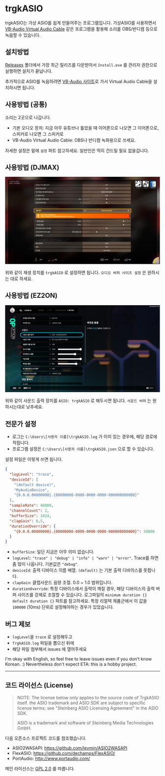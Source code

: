 # trgkASIO

trgkASIO는 가상 ASIO를 쉽게 만들어주는 프로그램입니다. 가상ASIO를 사용하면서 [VB-Audio Virtual Audio Cable](https://vb-audio.com/Cable/) 같은
프로그램을 활용해 소리를 OBS/반디캠 등으로 녹음할 수 있습니다.

## 설치방법

[Releases](https://github.com/phu54321/TrgkASIO/releases/) 폴더에서 가장 최근 릴리즈를 다운받아서 `Install.exe` 를 관리자 권한으로 실행하면 설치가
끝납니다.

추가적으로 ASIO를 녹음하려면 [VB-Audio 사이트](https://vb-audio.com/Cable/)로 가서 Virtual Audio Cable을 설치하시면 됩니다.

## 사용방법 (공통)

소리는 2곳으로 나갑니다.

- 기본 오디오 장치: 지금 아무 유튜브나 틀었을 때 이어폰으로 나오면 그 이어폰으로, 스피커로 나오면 그 스피커로
- VB-Audio Virtual Audio Cable: OBS나 반디캠 녹화용으로 쓰세요.

자세한 설정은 밑에 `설정` 파트 참고하세요. 일반인은 딱히 건드릴 필요 없을겁니다.

## 사용방법 (DJMAX)

![DJMAX 설정화면](imgs/djmax_settings.png)

위와 같이 재생 장치를 `trgkASIO` 로 설정하면 됩니다. `오디오 버퍼 사이즈 설정` 은 원하시는 대로 하세요.

## 사용방법 (EZ2ON)

![EZ2ON 설정화면](imgs/ez2on_settings.png)

위와 같이 사운드 출력 장치를 `ASIO: trgkASIO` 로 해두시면 됩니다. `사운드 버퍼` 는 원하시는대로 낮추세요.

## 전문가 설정

- 로그는 `C:\Users\[사용자 이름]\trgkASIO.log` 가 이미 있는 경우에, 해당 경로에 적힙니다.
- 프로그램 설정은 `C:\Users\[사용자 이름]\trgkASIO.json` 으로 할 수 있습니다.

설정 파일은 이렇게 쓰면 됩니다.

```json
{
  "logLevel": "trace",
  "deviceId": [
    "(default device)",
    "MyAudioDevice",
    "{0.0.0.00000000}.{00000000-0000-0000-0000-000000000000}"
  ],
  "sampleRate": 48000,
  "channelCount": 2,
  "bufferSize": 1024,
  "clapGain": 0.5,
  "durationOverride": {
    "{0.0.0.00000000}.{00000000-0000-0000-0000-000000000000}": 50000
  }
}
```

- `bufferSize`: 일단 지금은 아무 의미 없습니다.
- `logLevel`: `"trace" | "debug" | "info" | "warn" | "error"`. Trace를 하면 좀 많이 나옵니다. 기본값은 `"debug"`.
- `deviceId`: 출력 디바이스 이름 배열. `(default)` 는 기본 출력 디바이스를 뜻합니다.
- `clapGain`: 클랩사운드 음량 조절. 0.0 ~ 1.0 범위입니다.
- `durationOverride`: 특정 디바이스에서 출력이 깨질 경우, 해당 디바이스의 출력 버퍼 사이즈를 강제로 조절할 수 있습니다.
  로그파일의 `minimum duration {} default duration {}` 파트를 참고하세요. 특정 리얼텍 제품군에서 이 값을 `100000` (10ms)
  단위로 설정해야하는 경우가 있었습니다.

## 버그 제보

- `logLevel`을 `trace` 로 설정해두고
- `TrgkASIO.log` 파일을 뽑으신 뒤에
- 해당 파일 첨부해서 issues 에 열어주세요

I'm okay with English, so feel free to leave issues even if you don't know Korean.
:) Nevertheless don't expect ETA: this is a hobby project.

----

## 코드 라이선스 (License)

> NOTE: The license below only applies to the source code of TrgkASIO itself. the
> ASIO trademark and ASIO SDK are subject to specific license terms; see
> "Steinberg ASIO Licensing Agreement" in the ASIO SDK.
>
> ASIO is a trademark and software of Steinberg Media Technologies GmbH.


다음 오픈소스 프로젝트 코드를 참조했습니다.

- ASIO2WASAPI: https://github.com/levmin/ASIO2WASAPI
- FlexASIO: https://github.com/dechamps/FlexASIO/
- PortAudio: http://www.portaudio.com/

메인 라이선스는 [GPL 2.0](./LICENSE.txt) 를 따릅니다.
